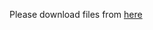 Please download files from [here](https://cloud.tsinghua.edu.cn/d/2bd608a662d44687a070/?p=/Motif&mode=list)
